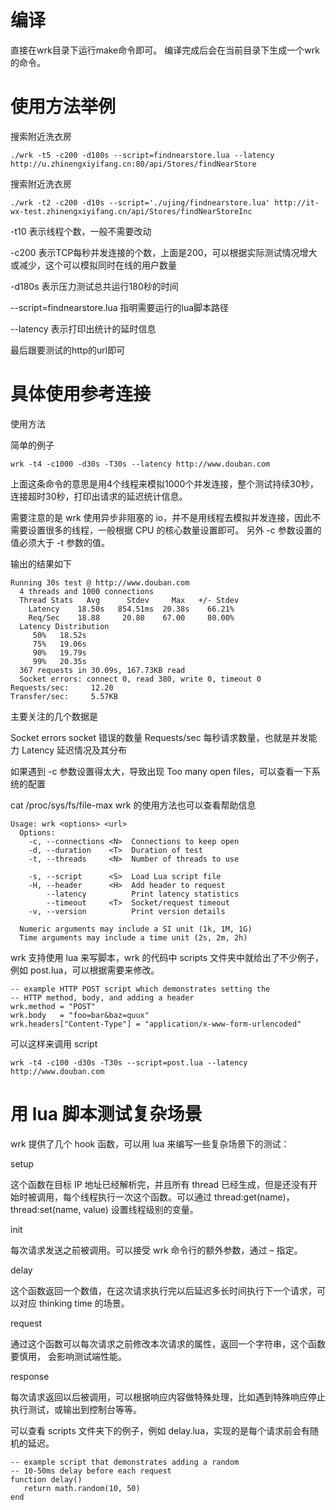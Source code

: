# 编译

直接在wrk目录下运行make命令即可。
编译完成后会在当前目录下生成一个wrk的命令。

# 使用方法举例

搜索附近洗衣房

```
./wrk -t5 -c200 -d180s --script=findnearstore.lua --latency http://u.zhinengxiyifang.cn:80/api/Stores/findNearStore
```

搜索附近洗衣房
```
./wrk -t2 -c200 -d10s --script='./ujing/findnearstore.lua' http://it-wx-test.zhinengxiyifang.cn/api/Stores/findNearStoreInc
```

-t10 表示线程个数，一般不需要改动

-c200 表示TCP每秒并发连接的个数，上面是200，可以根据实际测试情况增大或减少，这个可以模拟同时在线的用户数量

-d180s 表示压力测试总共运行180秒的时间


--script=findnearstore.lua 指明需要运行的lua脚本路径

--latency 表示打印出统计的延时信息

最后跟要测试的http的url即可


# 具体使用参考连接

使用方法

简单的例子

```
wrk -t4 -c1000 -d30s -T30s --latency http://www.douban.com
```

上面这条命令的意思是用4个线程来模拟1000个并发连接，整个测试持续30秒，连接超时30秒，打印出请求的延迟统计信息。

需要注意的是 wrk 使用异步非阻塞的 io，并不是用线程去模拟并发连接，因此不需要设置很多的线程，一般根据 CPU 的核心数量设置即可。
另外 -c 参数设置的值必须大于 -t 参数的值。

输出的结果如下

```
Running 30s test @ http://www.douban.com
  4 threads and 1000 connections
  Thread Stats   Avg      Stdev     Max   +/- Stdev
    Latency    18.50s   854.51ms  20.38s    66.21%
    Req/Sec    18.88     20.80    67.00     80.00%
  Latency Distribution
     50%   18.52s 
     75%   19.06s 
     90%   19.79s 
     99%   20.35s 
  367 requests in 30.09s, 167.73KB read
  Socket errors: connect 0, read 380, write 0, timeout 0
Requests/sec:     12.20 
Transfer/sec:     5.57KB

```
主要关注的几个数据是

Socket errors socket 错误的数量
Requests/sec 每秒请求数量，也就是并发能力
Latency 延迟情况及其分布

如果遇到 -c 参数设置得太大，导致出现 Too many open files，可以查看一下系统的配置

cat /proc/sys/fs/file-max
wrk 的使用方法也可以查看帮助信息

```
Usage: wrk <options> <url>                            
  Options:                                            
    -c, --connections <N>  Connections to keep open   
    -d, --duration    <T>  Duration of test           
    -t, --threads     <N>  Number of threads to use   
                                                      
    -s, --script      <S>  Load Lua script file       
    -H, --header      <H>  Add header to request      
        --latency          Print latency statistics   
        --timeout     <T>  Socket/request timeout     
    -v, --version          Print version details      
                                                      
  Numeric arguments may include a SI unit (1k, 1M, 1G)
  Time arguments may include a time unit (2s, 2m, 2h)

```
wrk 支持使用 lua 来写脚本，wrk 的代码中 scripts 文件夹中就给出了不少例子，例如 post.lua，可以根据需要来修改。

```
-- example HTTP POST script which demonstrates setting the
-- HTTP method, body, and adding a header
wrk.method = "POST"
wrk.body   = "foo=bar&baz=quux"
wrk.headers["Content-Type"] = "application/x-www-form-urlencoded"
```
可以这样来调用 script

```
wrk -t4 -c100 -d30s -T30s --script=post.lua --latency http://www.douban.com
```

# 用 lua 脚本测试复杂场景

wrk 提供了几个 hook 函数，可以用 lua 来编写一些复杂场景下的测试：

setup

这个函数在目标 IP 地址已经解析完，并且所有 thread 已经生成，但是还没有开始时被调用，每个线程执行一次这个函数。可以通过 thread:get(name)， thread:set(name, value) 设置线程级别的变量。

init

每次请求发送之前被调用。可以接受 wrk 命令行的额外参数，通过 – 指定。

delay

这个函数返回一个数值，在这次请求执行完以后延迟多长时间执行下一个请求，可以对应 thinking time 的场景。

request

通过这个函数可以每次请求之前修改本次请求的属性，返回一个字符串，这个函数要慎用， 会影响测试端性能。

response

每次请求返回以后被调用，可以根据响应内容做特殊处理，比如遇到特殊响应停止执行测试，或输出到控制台等等。

可以查看 scripts 文件夹下的例子，例如 delay.lua，实现的是每个请求前会有随机的延迟。

```
-- example script that demonstrates adding a random
-- 10-50ms delay before each request
function delay()
   return math.random(10, 50)
end

```



